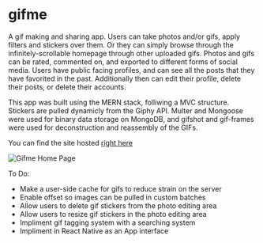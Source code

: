 # gifme
A gif making and sharing app. Users can take photos and/or gifs, apply filters and stickers over them. Or they can simply browse through the infinitely-scrollable homepage through other uploaded gifs. Photos and gifs can be rated, commented on, and exported to different forms of social media. Users have public facing profiles, and can see all the posts that they have favorited in the past. Additionally then can edit their profile, delete their posts, or delete their accounts.

This app was built using the MERN stack, folliwing a MVC structure. Stickers are pulled dynamicly from the Giphy API. Multer and Mongoose were used for binary data storage on MongoDB, and gifshot and gif-frames were used for deconstruction and reassembly of the GIFs.

You can find the site hosted [right here](https://reactiongifme.herokuapp.com "gifme")

![Gifme Home Page](https://cdn.discordapp.com/attachments/613478885174018084/700461285392777286/gifme_frontpage2.gif)

To Do:
* Make a user-side cache for gifs to reduce strain on the server
* Enable offset so images can be pulled in custom batches
* Allow users to delete gif stickers from the photo editing area
* Allow users to resize gif stickers in the photo editing area
* Impliment gif tagging system with a searching system
* Impliment in React Native as an App interface
